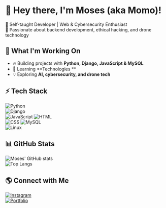 

<!--
**Azu001-Cyber/Azu001-Cyber** is a ✨ _special_ ✨ repository because its `README.md` (this file) appears on your GitHub profile.

Here are some ideas to get you started:

- 🔭 I’m currently working on ...
- 🌱 I’m currently learning ...
- 👯 I’m looking to collaborate on ...
- 🤔 I’m looking for help with ...
- 💬 Ask me about ...
- 📫 How to reach me: ...
- 😄 Pronouns: ...
- ⚡ Fun fact: ...
-->
# 👾 Hey there, I'm Moses (aka Momo)!  
🔹 Self-taught Developer | Web & Cybersecurity Enthusiast  
🔹 Passionate about backend development, ethical hacking, and drone technology  

## 🚀 What I'm Working On  
- 🔥 Building projects with **Python, Django, JavaScript & MySQL**  
- 🎯 Learning **Technologies **  
- 💡 Exploring **AI, cybersecurity, and drone tech**  

## ⚡ Tech Stack  
![Python](https://img.shields.io/badge/Python-3776AB?style=for-the-badge&logo=python&logoColor=white)  
![Django](https://img.shields.io/badge/Django-092E20?style=for-the-badge&logo=django&logoColor=white)  
![JavaScript](https://img.shields.io/badge/JavaScript-F7DF1E?style=for-the-badge&logo=javascript&logoColor=black)
![HTML](https://img.shields.io/badge/HTML-E34F26?style=for-the-badge&logo=html5&logoColor=white)  
![CSS](https://img.shields.io/badge/CSS-1572B6?style=for-the-badge&logo=css3&logoColor=white) 
![MySQL](https://img.shields.io/badge/MySQL-4479A1?style=for-the-badge&logo=mysql&logoColor=white)  
![Linux](https://img.shields.io/badge/Linux-FCC624?style=for-the-badge&logo=linux&logoColor=black)  

## 📊 GitHub Stats  
![Moses' GitHub stats](https://github-readme-stats.vercel.app/api?username=your-github-username&show_icons=true&theme=tokyonight)  
![Top Langs](https://github-readme-stats.vercel.app/api/top-langs/?username=your-github-username&layout=compact&theme=tokyonight)  

## 🌎 Connect with Me  
[![Instagram](https://img.shields.io/badge/Instagram-833AB4?style=for-the-badge&logo=instagram&logoColor=white)](https://instagram.com/cybercodemomo)  
[![Portfolio](https://img.shields.io/badge/Portfolio-000?style=for-the-badge&logo=website&logoColor=white)](your-portfolio-link)  


